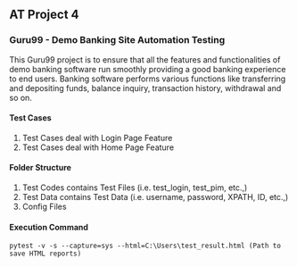 ## AT Project 4
### Guru99 - Demo Banking Site Automation Testing
This Guru99 project is to ensure that all the features and functionalities of demo banking software run smoothly providing a good banking experience to end users. Banking software performs various functions like transferring and depositing funds, balance inquiry, transaction history, withdrawal and so on.

#### Test Cases
1. Test Cases deal with Login Page Feature
2. Test Cases deal with Home Page Feature

#### Folder Structure
1. Test Codes contains Test Files (i.e. test_login, test_pim, etc.,)
2. Test Data contains Test Data (i.e. username, password, XPATH, ID, etc.,)
3. Config Files

#### Execution Command
```
pytest -v -s --capture=sys --html=C:\Users\test_result.html (Path to save HTML reports)
```

